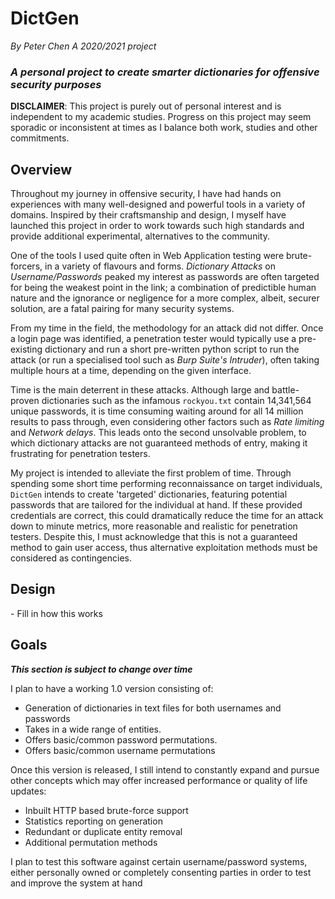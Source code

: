 # DictGen
*By Peter Chen*
*A 2020/2021 project*

### *A personal project to create smarter dictionaries for offensive security purposes*


**DISCLAIMER**: This project is purely out of personal interest and is independent to my academic studies. Progress on this project may seem sporadic or inconsistent at times as I balance both work, studies and other commitments.

## Overview

Throughout my journey in offensive security, I have had hands on experiences with many well-designed and powerful tools in a variety of domains. Inspired by their craftsmanship and design, I myself have launched this project in order to work towards such high standards and provide additional experimental, alternatives to the community.

One of the tools I used quite often in Web Application testing were brute-forcers, in a variety of flavours and forms. *Dictionary Attacks* on *Username/Passwords* peaked my interest as passwords are often targeted for being the weakest point in the link; a combination of predictible human nature and the ignorance or negligence for a more complex, albeit, securer solution, are a fatal pairing for many security systems.

From my time in the field, the methodology for an attack did not differ. Once a login page was identified, a penetration tester would typically use a pre-existing dictionary and run a short pre-written python script to run the attack (or run a specialised tool such as *Burp Suite's Intruder*), often taking multiple hours at a time, depending on the given interface. 

Time is the main deterrent in these attacks. Although large and battle-proven dictionaries such as the infamous `rockyou.txt` contain 14,341,564 unique passwords, it is time consuming waiting around for all 14 million results to pass through, even considering other factors such as *Rate limiting* and *Network delays*. This leads onto the second unsolvable problem, to which dictionary attacks are not guaranteed methods of entry, making it frustrating for penetration testers.

My project is intended to alleviate the first problem of time. Through spending some short time performing reconnaissance on target individuals, `DictGen` intends to create 'targeted' dictionaries, featuring potential passwords that are tailored for the individual at hand. If these provided credentials are correct, this could dramatically reduce the time for an attack down to minute metrics, more reasonable and realistic for penetration testers. Despite this, I must acknowledge that this is not a guaranteed method to gain user access, thus alternative exploitation methods must be considered as contingencies.

## Design
<TODO>
- Fill in how this works
</TODO>

## Goals
***This section is subject to change over time***

I plan to have a working 1.0 version consisting of:
* Generation of dictionaries in text files for both usernames and passwords
* Takes in a wide range of entities.
* Offers basic/common password permutations.
* Offers basic/common username permutations

Once this version is released, I still intend to constantly expand and pursue other concepts which may offer increased performance or quality of life updates:

* Inbuilt HTTP based brute-force support
* Statistics reporting on generation
* Redundant or duplicate entity removal
* Additional permutation methods

I plan to test this software against certain username/password systems, either personally owned or completely consenting parties in order to test and improve the system at hand